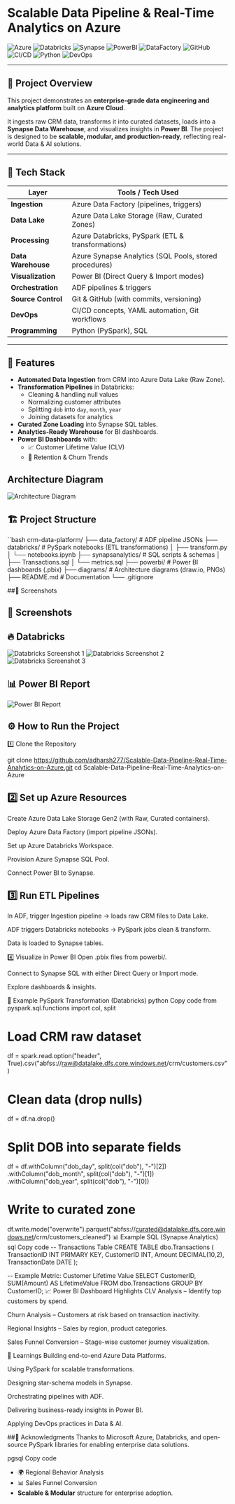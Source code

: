 # Scalable Data Pipeline & Real-Time Analytics on Azure  

![Azure](https://img.shields.io/badge/Azure-Cloud-blue?logo=microsoft-azure)
![Databricks](https://img.shields.io/badge/Databricks-ETL-red?logo=databricks)
![Synapse](https://img.shields.io/badge/Azure-Synapse_SQL-lightblue?logo=azure-synapse-analytics)
![PowerBI](https://img.shields.io/badge/Power%20BI-Visualization-yellow?logo=power-bi)
![DataFactory](https://img.shields.io/badge/Azure-Data%20Factory-lightblue?logo=azure-data-factory)
![GitHub](https://img.shields.io/badge/GitHub-Version%20Control-black?logo=github)
![CI/CD](https://img.shields.io/badge/CI/CD-Automation-green?logo=githubactions)
![Python](https://img.shields.io/badge/PySpark-Transformations-orange?logo=apache-spark)
![DevOps](https://img.shields.io/badge/DevOps-Practices-informational?logo=dev.to)

---

## 📌 Project Overview  

This project demonstrates an **enterprise-grade data engineering and analytics platform** built on **Azure Cloud**.  

It ingests raw CRM data, transforms it into curated datasets, loads into a **Synapse Data Warehouse**, and visualizes insights in **Power BI**. The project is designed to be **scalable, modular, and production-ready**, reflecting real-world Data & AI solutions.  

---

## 🧰 Tech Stack  

| Layer               | Tools / Tech Used                                         |
|----------------------|-----------------------------------------------------------|
| **Ingestion**        | Azure Data Factory (pipelines, triggers)                 |
| **Data Lake**        | Azure Data Lake Storage (Raw, Curated Zones)             |
| **Processing**       | Azure Databricks, PySpark (ETL & transformations)        |
| **Data Warehouse**   | Azure Synapse Analytics (SQL Pools, stored procedures)   |
| **Visualization**    | Power BI (Direct Query & Import modes)                   |
| **Orchestration**    | ADF pipelines & triggers                                 |
| **Source Control**   | Git & GitHub (with commits, versioning)                  |
| **DevOps**           | CI/CD concepts, YAML automation, Git workflows           |
| **Programming**      | Python (PySpark), SQL                                    |

---

## 🚀 Features  

- **Automated Data Ingestion** from CRM into Azure Data Lake (Raw Zone).  
- **Transformation Pipelines** in Databricks:  
  - Cleaning & handling null values  
  - Normalizing customer attributes  
  - Splitting `dob` into `day`, `month`, `year`  
  - Joining datasets for analytics  
- **Curated Zone Loading** into Synapse SQL tables.  
- **Analytics-Ready Warehouse** for BI dashboards.  
- **Power BI Dashboards** with:  
  - 📈 Customer Lifetime Value (CLV)  
  - 🔁 Retention & Churn Trends
 
## Architecture Diagram
![Architecture Diagram ](assets/arc_diagram.png)
 

## 🏗️ Project Structure  

``bash
crm-data-platform/
├── data_factory/          # ADF pipeline JSONs
├── databricks/            # PySpark notebooks (ETL transformations)
│   ├── transform.py
│   └── notebooks.ipynb
├── synapsanalytics/       # SQL scripts & schemas
│   ├── Transactions.sql
│   └── metrics.sql
├── powerbi/               # Power BI dashboards (.pbix)
├── diagrams/              # Architecture diagrams (draw.io, PNGs)
├── README.md              # Documentation
└── .gitignore


##📸 Screenshots
## 📸 Screenshots

## 🔥 Databricks

![Databricks Screenshot 1](assets/Screenshot%20(926).png)
![Databricks Screenshot 2](assets/Screenshot%20(927).png)
![Databricks Screenshot 3](assets/Screenshot%20(933).png)

## 📊 Power BI Report

![Power BI Report](assets/Order%20&%20Product%20Trends%20Report_page-0001.jpg)

## ⚙️ How to Run the Project
1️⃣ Clone the Repository

git clone https://github.com/adharsh277/Scalable-Data-Pipeline-Real-Time-Analytics-on-Azure.git
cd Scalable-Data-Pipeline-Real-Time-Analytics-on-Azure
## 2️⃣ Set up Azure Resources
Create Azure Data Lake Storage Gen2 (with Raw, Curated containers).

Deploy Azure Data Factory (import pipeline JSONs).

Set up Azure Databricks Workspace.

Provision Azure Synapse SQL Pool.

Connect Power BI to Synapse.

## 3️⃣ Run ETL Pipelines
In ADF, trigger Ingestion pipeline → loads raw CRM files to Data Lake.

ADF triggers Databricks notebooks → PySpark jobs clean & transform.

Data is loaded to Synapse tables.

4️⃣ Visualize in Power BI
Open .pbix files from powerbi/.

Connect to Synapse SQL with either Direct Query or Import mode.

Explore dashboards & insights.

🔁 Example PySpark Transformation (Databricks)
python
Copy code
from pyspark.sql.functions import col, split

# Load CRM raw dataset
df = spark.read.option("header", True).csv("abfss://raw@datalake.dfs.core.windows.net/crm/customers.csv")

# Clean data (drop nulls)
df = df.na.drop()

# Split DOB into separate fields
df = df.withColumn("dob_day", split(col("dob"), "-")[2]) \
       .withColumn("dob_month", split(col("dob"), "-")[1]) \
       .withColumn("dob_year", split(col("dob"), "-")[0])

# Write to curated zone
df.write.mode("overwrite").parquet("abfss://curated@datalake.dfs.core.windows.net/crm/customers_cleaned")
📊 Example SQL (Synapse Analytics)
sql
Copy code
-- Transactions Table
CREATE TABLE dbo.Transactions (
    TransactionID INT PRIMARY KEY,
    CustomerID INT,
    Amount DECIMAL(10,2),
    TransactionDate DATE
);

-- Example Metric: Customer Lifetime Value
SELECT 
    CustomerID,
    SUM(Amount) AS LifetimeValue
FROM dbo.Transactions
GROUP BY CustomerID;
📈 Power BI Dashboard Highlights
CLV Analysis – Identify top customers by spend.

Churn Analysis – Customers at risk based on transaction inactivity.

Regional Insights – Sales by region, product categories.

Sales Funnel Conversion – Stage-wise customer journey visualization.

🙌 Learnings
Building end-to-end Azure Data Platforms.

Using PySpark for scalable transformations.

Designing star-schema models in Synapse.

Orchestrating pipelines with ADF.

Delivering business-ready insights in Power BI.

Applying DevOps practices in Data & AI.





##🙏 Acknowledgments
Thanks to Microsoft Azure, Databricks, and open-source PySpark libraries for enabling enterprise data solutions.

pgsql
Copy code

  - 🌍 Regional Behavior Analysis  
  - 📊 Sales Funnel Conversion  
- **Scalable & Modular** structure for enterprise adoption.  
